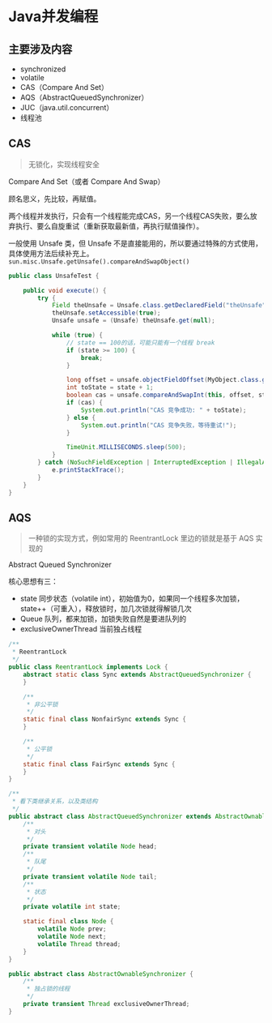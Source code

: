 # Java并发编程

## 主要涉及内容

- synchronized
- volatile
- CAS（Compare And Set）
- AQS（AbstractQueuedSynchronizer）
- JUC（java.util.concurrent）
- 线程池

## CAS

> 无锁化，实现线程安全

Compare And Set（或者 Compare And Swap）

顾名思义，先比较，再赋值。

两个线程并发执行，只会有一个线程能完成CAS，另一个线程CAS失败，要么放弃执行、要么自旋重试（重新获取最新值，再执行赋值操作）。

一般使用 Unsafe 类，但 Unsafe 不是直接能用的，所以要通过特殊的方式使用，具体使用方法后续补充上。
`sun.misc.Unsafe.getUnsafe().compareAndSwapObject()`

```java
public class UnsafeTest {

    public void execute() {
        try {
            Field theUnsafe = Unsafe.class.getDeclaredField("theUnsafe");
            theUnsafe.setAccessible(true);
            Unsafe unsafe = (Unsafe) theUnsafe.get(null);

            while (true) {
                // state == 100的话，可能只能有一个线程 break
                if (state >= 100) {
                    break;
                }

                long offset = unsafe.objectFieldOffset(MyObject.class.getDeclaredField("state"));
                int toState = state + 1;
                boolean cas = unsafe.compareAndSwapInt(this, offset, state, toState);
                if (cas) {
                    System.out.println("CAS 竞争成功: " + toState);
                } else {
                    System.out.println("CAS 竞争失败，等待重试!");
                }

                TimeUnit.MILLISECONDS.sleep(500);
            }
        } catch (NoSuchFieldException | InterruptedException | IllegalAccessException e) {
            e.printStackTrace();
        }
    }
}
```

## AQS

> 一种锁的实现方式，例如常用的 ReentrantLock 里边的锁就是基于 AQS 实现的

Abstract Queued Synchronizer

核心思想有三：

- state 同步状态（volatile int），初始值为0，如果同一个线程多次加锁，state++（可重入），释放锁时，加几次锁就得解锁几次
- Queue 队列，都来加锁，加锁失败自然是要进队列的
- exclusiveOwnerThread 当前独占线程

```java
/**
 * ReentrantLock
 */
public class ReentrantLock implements Lock {
    abstract static class Sync extends AbstractQueuedSynchronizer {
    }

    /**
     * 非公平锁
     */
    static final class NonfairSync extends Sync {
    }

    /**
     * 公平锁
     */
    static final class FairSync extends Sync {
    }
}

/**
 * 看下类继承关系，以及类结构
 */
public abstract class AbstractQueuedSynchronizer extends AbstractOwnableSynchronizer {
    /**
     * 对头
     */
    private transient volatile Node head;
    /**
     * 队尾
     */
    private transient volatile Node tail;
    /**
     * 状态
     */
    private volatile int state;

    static final class Node {
        volatile Node prev;
        volatile Node next;
        volatile Thread thread;
    }
}

public abstract class AbstractOwnableSynchronizer {
    /**
     * 独占锁的线程
     */
    private transient Thread exclusiveOwnerThread;
}
```